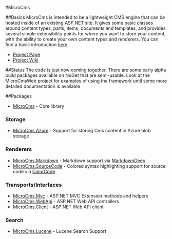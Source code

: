 #MicroCms

##Basics
MicroCms is intended to be a lightweight CMS engine that can be hosted inside of an existing ASP.NET site.  It gives some basic classes around content types, parts, items, documents and templates, and provides several simple extensibility points for where you want to store your content, with the ability to create your own content types and renderers.  You can find a basic introduction [here](https://github.com/jonstelly/MicroCms/wiki/Introduction).

* [Project Page](https://github.com/jonstelly/MicroCms)
* [Project Wiki](https://github.com/jonstelly/MicroCms/wiki)



##Status
The code is just now coming together.  There are some early alpha build packages available on NuGet that are semi-usable.  Look at the MicroCmsWeb project for examples of using the framework until some more detailed documentation is available

##Packages
* [MicroCms](https://www.nuget.org/packages/MicroCms/) - Core library

### Storage
* [MicroCms.Azure](https://www.nuget.org/packages/MicroCms.Azure/) - Support for storing Cms content in Azure blob storage

### Renderers 
* [MicroCms.Markdown](https://www.nuget.org/packages/MicroCms.Markdown/) - Markdown support via [MarkdownDeep](http://www.toptensoftware.com/markdowndeep/) 
* [MicroCms.SourceCode](https://www.nuget.org/packages/MicroCms.SourceCode/) - Colored syntax highlighting support for source code via [ColorCode](http://colorcode.codeplex.com/)

### Transports/Interfaces
* [MicroCms.Mvc](https://www.nuget.org/packages/MicroCms.Mvc/) - ASP.NET MVC Extension methods and helpers
* [MicroCms.WebApi](https://www.nuget.org/packages/MicroCms.WebApi/) - ASP.NET Web API controllers
* [MicroCms.Client](https://www.nuget.org/packages/MicroCms.Client/) - ASP.NET Web API client

### Search
* [MicroCms.Lucene](https://www.nuget.org/packages/MicroCms.Lucene/) - Lucene Search Support 
